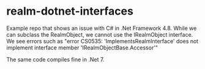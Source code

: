 # realm-dotnet-interfaces

Example repo that shows an issue with C# in .Net Framework 4.8. While we
can subclass the RealmObject, we cannot use the IRealmObject interface.
We see errors such as "error CS0535: 'ImplementsRealmInterface' does not implement interface member 'IRealmObjectBase.Accessor'"

The same code compiles fine in .Net 7.

